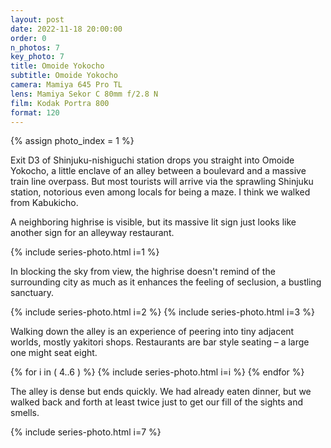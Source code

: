 ```yaml
---
layout: post
date: 2022-11-18 20:00:00
order: 0
n_photos: 7
key_photo: 7
title: Omoide Yokocho
subtitle: Omoide Yokocho
camera: Mamiya 645 Pro TL
lens: Mamiya Sekor C 80mm f/2.8 N
film: Kodak Portra 800
format: 120
---
```


{% assign photo_index = 1 %}

Exit D3 of Shinjuku-nishiguchi station drops you straight into Omoide Yokocho, a little enclave of an alley between a boulevard and a massive train line overpass. But most tourists will arrive via the sprawling Shinjuku station, notorious even among locals for being a maze. I think we walked from Kabukicho.

A neighboring highrise is visible, but its massive lit sign just looks like another sign for an alleyway restaurant.

{% include series-photo.html i=1 %}

In blocking the sky from view, the highrise doesn't remind of the surrounding city as much as it enhances the feeling of seclusion, a bustling sanctuary.

{% include series-photo.html i=2 %}
{% include series-photo.html i=3 %}

Walking down the alley is an experience of peering into tiny adjacent worlds, mostly yakitori shops. Restaurants are bar style seating – a large one might seat eight.

{% for i in ( 4..6 ) %}
  {% include series-photo.html i=i %}
{% endfor %}

The alley is dense but ends quickly. We had already eaten dinner, but we walked back and forth at least twice just to get our fill of the sights and smells.

{% include series-photo.html i=7 %}
